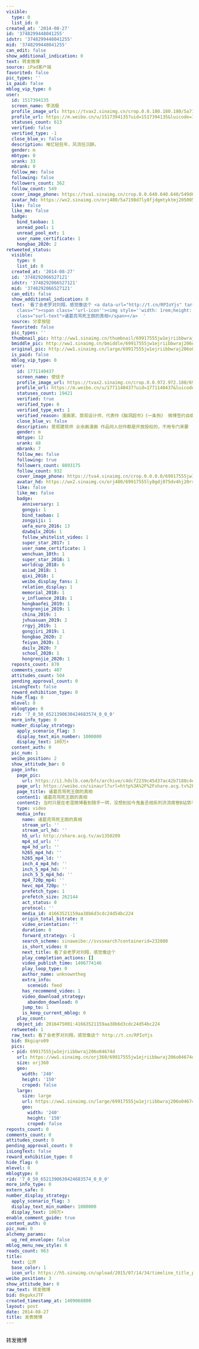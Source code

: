 ```yaml
---
visible:
  type: 0
  list_id: 0
created_at: '2014-08-27'
id: '3748299448041255'
idstr: '3748299448041255'
mid: '3748299448041255'
can_edit: false
show_additional_indication: 0
text: 转发微博
source: iPad客户端
favorited: false
pic_types: ''
is_paid: false
mblog_vip_type: 0
user:
  id: 1517394135
  screen_name: 李消极
  profile_image_url: https://tvax2.sinaimg.cn/crop.0.0.180.180.180/5a7198d7ly8fjdgmtyktmj20500500so.jpg?KID=imgbed,tva&Expires=1606399584&ssig=6%2Feqc98qQW
  profile_url: https://m.weibo.cn/u/1517394135?uid=1517394135&luicode=10000011&lfid=2304131517394135_-_WEIBO_SECOND_PROFILE_WEIBO
  statuses_count: 613
  verified: false
  verified_type: -1
  close_blue_v: false
  description: 唯忆轻狂年，风流任沉醉。
  gender: m
  mbtype: 0
  urank: 33
  mbrank: 0
  follow_me: false
  following: false
  followers_count: 362
  follow_count: 549
  cover_image_phone: https://tva1.sinaimg.cn/crop.0.0.640.640.640/549d0121tw1egm1kjly3jj20hs0hsq4f.jpg
  avatar_hd: https://wx2.sinaimg.cn/orj480/5a7198d7ly8fjdgmtyktmj20500500so.jpg
  like: false
  like_me: false
  badge:
    bind_taobao: 1
    unread_pool: 1
    unread_pool_ext: 1
    user_name_certificate: 1
    hongbao_2020: 2
retweeted_status:
  visible:
    type: 0
    list_id: 0
  created_at: '2014-08-27'
  id: '3748292066527121'
  idstr: '3748292066527121'
  mid: '3748292066527121'
  can_edit: false
  show_additional_indication: 0
  text: '看了会老罗对刘翔，感觉像这个 <a data-url="http://t.cn/RPIoYjs" target="_blank" href="http://weibo.cn/sinaurl?toasturl=http%3A%2F%2Fshare.acg.tv%2Fav1350209&sinainternalbrowser=topnav&share_menu=1&url_type=39&object_type=video&pos=1&allowRedirect=1&luicode=10000011&lfid=2304131517394135_-_WEIBO_SECOND_PROFILE_WEIBO"
    class=""><span class=''url-icon''><img style=''width: 1rem;height: 1rem'' src=''https://h5.sinaimg.cn/upload/2015/09/25/3/timeline_card_small_video_default.png''></span><span
    class="surl-text">诸葛亮骂死王朗的真相</span></a>  '
  source: 分享按钮
  favorited: false
  pic_types: ''
  thumbnail_pic: http://ww1.sinaimg.cn/thumbnail/69917555jw1ejriibbwraj206o04674d.jpg
  bmiddle_pic: http://ww1.sinaimg.cn/bmiddle/69917555jw1ejriibbwraj206o04674d.jpg
  original_pic: http://ww1.sinaimg.cn/large/69917555jw1ejriibbwraj206o04674d.jpg
  is_paid: false
  mblog_vip_type: 0
  user:
    id: 1771140437
    screen_name: 使徒子
    profile_image_url: https://tvax2.sinaimg.cn/crop.0.0.972.972.180/69917555ly8gdj875dv4hj20rs0r0gyf.jpg?KID=imgbed,tva&Expires=1606399584&ssig=UF1EIqTz8h
    profile_url: https://m.weibo.cn/u/1771140437?uid=1771140437&luicode=10000011&lfid=2304131517394135_-_WEIBO_SECOND_PROFILE_WEIBO
    statuses_count: 19421
    verified: true
    verified_type: 0
    verified_type_ext: 1
    verified_reason: 漫画家、景观设计师、代表作《脑洞超市》《一条狗》 微博签约自媒体
    close_blue_v: false
    description: 景观建筑师 业余画漫画 作品同人创作都是开放授权的，不用专门来要
    gender: m
    mbtype: 12
    urank: 48
    mbrank: 7
    follow_me: false
    following: true
    followers_count: 8893175
    follow_count: 932
    cover_image_phone: https://tva4.sinaimg.cn/crop.0.0.0.0/69917555jw1eb4t4qjcb1j20hs0hsabh.jpg
    avatar_hd: https://wx2.sinaimg.cn/orj480/69917555ly8gdj875dv4hj20rs0r0gyf.jpg
    like: false
    like_me: false
    badge:
      anniversary: 1
      gongyi: 1
      bind_taobao: 1
      zongyiji: 1
      uefa_euro_2016: 13
      dzwbqlx_2016: 1
      follow_whitelist_video: 1
      super_star_2017: 1
      user_name_certificate: 1
      wenchuan_10th: 1
      super_star_2018: 1
      worldcup_2018: 6
      asiad_2018: 1
      qixi_2018: 1
      weibo_display_fans: 1
      relation_display: 1
      memorial_2018: 1
      v_influence_2018: 1
      hongbaofei_2019: 1
      hongrenjie_2019: 1
      china_2019: 1
      jvhuasuan_2019: 2
      rrgyj_2019: 1
      gongjiri_2019: 1
      hongbao_2020: 2
      feiyan_2020: 1
      dailv_2020: 7
      school_2020: 1
      hongrenjie_2020: 1
  reposts_count: 870
  comments_count: 407
  attitudes_count: 504
  pending_approval_count: 0
  isLongText: false
  reward_exhibition_type: 0
  hide_flag: 0
  mlevel: 0
  mblogtype: 0
  rid: '7_0_50_6521390630424683574_0_0_0'
  more_info_type: 0
  number_display_strategy:
    apply_scenario_flag: 3
    display_text_min_number: 1000000
    display_text: 100万+
  content_auth: 0
  pic_num: 1
  weibo_position: 2
  show_attitude_bar: 0
  page_info:
    page_pic:
      url: https://i1.hdslb.com/bfs/archive/c4dcf2239c45d37ac42b7188c4e0c2b4ba26c6f9.jpg
    page_url: https://weibo.cn/sinaurl?url=http%3A%2F%2Fshare.acg.tv%2Fav1350209&sinainternalbrowser=topnav&share_menu=1&url_type=39&object_type=video&pos=2&allowRedirect=1&luicode=10000011&lfid=2304131517394135_-_WEIBO_SECOND_PROFILE_WEIBO&u=http%3A%2F%2Fshare.acg.tv%2Fav1350209%3Furl%3Dhttp%253A%252F%252Fshare.acg.tv%252Fav1350209%26sinainternalbrowser%3Dtopnav%26share_menu%3D1%26url_type%3D39%26object_type%3Dvideo%26pos%3D2%26allowRedirect%3D1%26luicode%3D10000011%26lfid%3D2304131517394135_-_WEIBO_SECOND_PROFILE_WEIBO%26u%3Dhttp%253A%252F%252Fshare.acg.tv%252Fav1350209
    page_title: 诸葛亮骂死王朗的真相
    content1: 诸葛亮骂死王朗的真相
    content2: 当时只是在老湿微博看到随手一转，没想到如今鬼畜丞相系列洪流席卷B站势不可挡…一个比一个没节操有木有。至于万恶之源，我映像中最开始鬼畜的的确是AV982443,，做的真的很好很有气势，只是骂人系列可能真是老湿同学开的先河，节操至此无下限。大家也就不用在弹幕里争啦~~继续潜水去了。
    type: video
    media_info:
      name: 诸葛亮骂死王朗的真相
      stream_url: ''
      stream_url_hd: ''
      h5_url: http://share.acg.tv/av1350209
      mp4_sd_url: ''
      mp4_hd_url: ''
      h265_mp4_hd: ''
      h265_mp4_ld: ''
      inch_4_mp4_hd: ''
      inch_5_mp4_hd: ''
      inch_5_5_mp4_hd: ''
      mp4_720p_mp4: ''
      hevc_mp4_720p: ''
      prefetch_type: 1
      prefetch_size: 262144
      act_status: 0
      protocol: ''
      media_id: 41663521159aa38b6d3cdc24d54bc224
      origin_total_bitrate: 0
      video_orientation: ''
      duration: 0
      forward_strategy: -1
      search_scheme: sinaweibo://svssearch?containerid=232080
      is_short_video: 0
      next_title: 看了会老罗对刘翔，感觉像这个 ​​​
      play_completion_actions: []
      video_publish_time: 1406774146
      play_loop_type: 0
      author_name: unknowntheg
      extra_info:
        sceneid: feed
      has_recommend_video: 1
      video_download_strategy:
        abandon_download: 0
      jump_to: 1
      is_keep_current_mblog: 0
    play_count:
    object_id: 2016475001:41663521159aa38b6d3cdc24d54bc224
  retweeted: 1
  raw_text: 看了会老罗对刘翔，感觉像这个 http://t.cn/RPIoYjs  ​​​
  bid: Bkgiqro09
  pics:
  - pid: 69917555jw1ejriibbwraj206o04674d
    url: https://ww1.sinaimg.cn/orj360/69917555jw1ejriibbwraj206o04674d.jpg
    size: orj360
    geo:
      width: '240'
      height: '150'
      croped: false
    large:
      size: large
      url: https://ww1.sinaimg.cn/large/69917555jw1ejriibbwraj206o04674d.jpg
      geo:
        width: '240'
        height: '150'
        croped: false
reposts_count: 0
comments_count: 0
attitudes_count: 0
pending_approval_count: 0
isLongText: false
reward_exhibition_type: 0
hide_flag: 0
mlevel: 0
mblogtype: 0
rid: '7_0_50_6521390630424683574_0_0_0'
more_info_type: 0
extern_safe: 0
number_display_strategy:
  apply_scenario_flag: 3
  display_text_min_number: 1000000
  display_text: 100万+
enable_comment_guide: true
content_auth: 0
pic_num: 0
alchemy_params:
  ug_red_envelope: false
mblog_menu_new_style: 0
reads_count: 963
title:
  text: 公开
  base_color: 1
  icon_url: https://h5.sinaimg.cn/upload/2015/07/14/34/timeline_title_public_default.png
weibo_position: 3
show_attitude_bar: 0
raw_text: 转发微博
bid: BkgukxJTF
created_timestamp_at: 1409068800
layout: post
date: 2014-08-27
title: 发表微博
---
```


![]()

转发微博

